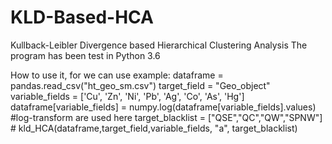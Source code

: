# KLD-Based-HCA
Kullback-Leibler Divergence based Hierarchical Clustering Analysis
The program has been test in Python 3.6

How to use it, for we can use example:
dataframe = pandas.read_csv("ht_geo_sm.csv")
target_field = "Geo_object"
variable_fields = ['Cu', 'Zn', 'Ni', 'Pb', 'Ag', 'Co',  'As', 'Hg'] 
dataframe[variable_fields] = numpy.log(dataframe[variable_fields].values) #log-transform are used here
target_blacklist = ["QSE","QC","QW","SPNW"] #
kld_HCA(dataframe,target_field,variable_fields, "a", target_blacklist)
